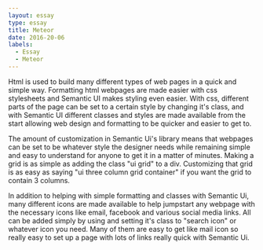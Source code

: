 ```yaml
---
layout: essay
type: essay
title: Meteor
date: 2016-20-06
labels:
  - Essay
  - Meteor
---
```


Html is used to build many different types of web pages in a quick and simple way. Formatting html webpages are made easier with css stylesheets and Semantic UI makes styling even easier. With css, different parts of the page can be set to a certain style by changing it's class, and with Semantic UI different classes and styles are made available from the start allowing web design and formatting to be quicker and easier to get to.

The amount of customization in Semantic Ui's library means that webpages can be set to be whatever style the designer needs while remaining simple and easy to understand for anyone to get it in a matter of minutes. Making a grid is as simple as adding the class "ui grid" to a div. Customizing that grid is as easy as saying "ui three column grid container" if you want the grid to contain 3 columns.

In addition to helping with simple formatting and classes with Semantic Ui, many different icons are made available to help jumpstart any webpage with the necessary icons like email, facebook and various social media links. All can be added simply by using and setting it's class to "search icon" or whatever icon you need. Many of them are easy to get like mail icon so really easy to set up a page with lots of links really quick with Semantic Ui. 
